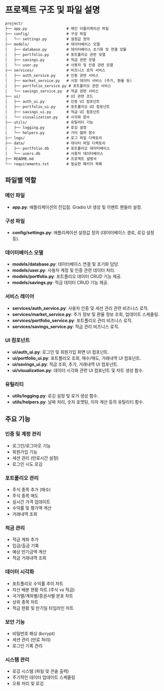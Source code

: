 # 프로젝트 구조 및 파일 설명

```
project/
├── app.py                  # 메인 어플리케이션 파일
├── config/                 # 구성 파일
│   └── settings.py         # 설정값 정의
├── models/                 # 데이터베이스 모델
│   ├── database.py         # 데이터베이스 초기화 및 연결 모듈
│   ├── portfolio.py        # 포트폴리오 관련 모델
│   ├── savings.py          # 적금 관련 모델
│   └── user.py             # 사용자 및 인증 관련 모델
├── services/               # 비즈니스 로직 서비스
│   ├── auth_service.py     # 인증 관련 서비스
│   ├── market_service.py   # 시장 데이터 서비스 (주가, 환율 등)
│   ├── portfolio_service.py # 포트폴리오 관련 서비스
│   └── savings_service.py  # 적금 관련 서비스
├── ui/                     # UI 관련 코드
│   ├── auth_ui.py          # 인증 UI 컴포넌트
│   ├── portfolio_ui.py     # 포트폴리오 UI 컴포넌트
│   ├── savings_ui.py       # 적금 UI 컴포넌트
│   └── visualization.py    # 시각화 함수
├── utils/                  # 유틸리티 기능
│   ├── logging.py          # 로깅 설정
│   └── helpers.py          # 기타 헬퍼 함수
├── logs/                   # 로그 파일 디렉토리
├── data/                   # 데이터 파일 디렉토리
│   ├── portfolio.db        # 포트폴리오 데이터베이스
│   └── users.db            # 사용자 데이터베이스
├── README.md               # 프로젝트 설명서
└── requirements.txt        # 필요한 패키지 목록
```

## 파일별 역할

### 메인 파일
- **app.py**: 애플리케이션의 진입점. Gradio UI 생성 및 이벤트 핸들러 설정.

### 구성 파일
- **config/settings.py**: 애플리케이션 설정값 정의 (데이터베이스 경로, 로깅 설정 등).

### 데이터베이스 모델
- **models/database.py**: 데이터베이스 연결 및 초기화 담당.
- **models/user.py**: 사용자 계정 및 인증 관련 데이터 처리.
- **models/portfolio.py**: 포트폴리오 데이터 CRUD 기능 제공.
- **models/savings.py**: 적금 데이터 CRUD 기능 제공.

### 서비스 레이어
- **services/auth_service.py**: 사용자 인증 및 세션 관리 관련 비즈니스 로직.
- **services/market_service.py**: 주가 정보 및 환율 정보 조회, 업데이트 스케줄링.
- **services/portfolio_service.py**: 포트폴리오 관리 비즈니스 로직.
- **services/savings_service.py**: 적금 관리 비즈니스 로직.

### UI 컴포넌트
- **ui/auth_ui.py**: 로그인 및 회원가입 화면 UI 컴포넌트.
- **ui/portfolio_ui.py**: 포트폴리오 조회, 매수/매도, 거래내역 UI 컴포넌트.
- **ui/savings_ui.py**: 적금 조회, 추가, 거래내역 UI 컴포넌트.
- **ui/visualization.py**: 데이터 시각화 관련 UI 컴포넌트 및 차트 생성 함수.

### 유틸리티
- **utils/logging.py**: 로깅 설정 및 로거 생성 함수.
- **utils/helpers.py**: 날짜 처리, 숫자 포맷팅, 이자 계산 등의 유틸리티 함수.

## 주요 기능

### 인증 및 계정 관리
- 로그인/로그아웃 기능
- 회원가입 기능
- 세션 관리 (만료시간 설정)
- 로그인 시도 로깅

### 포트폴리오 관리
- 주식 종목 추가 (매수)
- 주식 종목 매도
- 실시간 가격 업데이트
- 수익률 및 평가액 계산
- 거래내역 조회

### 적금 관리
- 적금 계좌 추가
- 입금/출금 기록
- 예상 만기금액 계산
- 적금 거래내역 조회

### 데이터 시각화
- 포트폴리오 수익률 추이 차트
- 자산 배분 현황 차트 (주식 vs 적금)
- 국가별/계좌별/증권사별 분포 차트
- 상위 종목 차트
- 적금 현황 및 만기일 타임라인 차트

### 보안 기능
- 비밀번호 해싱 (bcrypt)
- 세션 관리 (만료 처리)
- 로그인 기록 관리

### 시스템 관리
- 로깅 시스템 (파일 및 콘솔 출력)
- 주기적인 데이터 업데이트 스케줄링
- 오류 처리 및 로깅